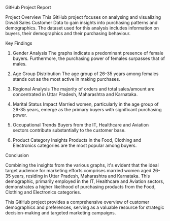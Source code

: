 GitHub Project Report

Project Overview
This GitHub project focuses on analysing and visualizing Diwali Sales Customer Data to gain insights into purchasing patterns and demographics. The dataset used for this analysis includes information on buyers, their demographics and their purchasing behaviour.

Key Findings

1. Gender Analysis
The graphs indicate a predominant presence of female buyers. Furthermore, the purchasing power of females surpasses that of males.

2. Age Group Distribution
The age group of 26-35 years among females stands out as the most active in making purchases.

3. Regional Analysis
The majority of orders and total sales/amount are concentrated in Uttar Pradesh, Maharashtra and Karnataka.

4. Marital Status Impact
Married women, particularly in the age group of 26-35 years, emerge as the primary buyers with significant purchasing power.

5. Occupational Trends
Buyers from the IT, Healthcare and Aviation sectors contribute substantially to the customer base.

6. Product Category Insights
Products in the Food, Clothing and Electronics categories are the most popular among buyers.

Conclusion

Combining the insights from the various graphs, it's evident that the ideal target audience for marketing efforts comprises married women aged 26-35 years, residing in Uttar Pradesh, Maharashtra and Karnataka. This demographic, primarily employed in the IT, Healthcare and Aviation sectors, demonstrates a higher likelihood of purchasing products from the Food, Clothing and Electronics categories.

This GitHub project provides a comprehensive overview of customer demographics and preferences, serving as a valuable resource for strategic decision-making and targeted marketing campaigns.
